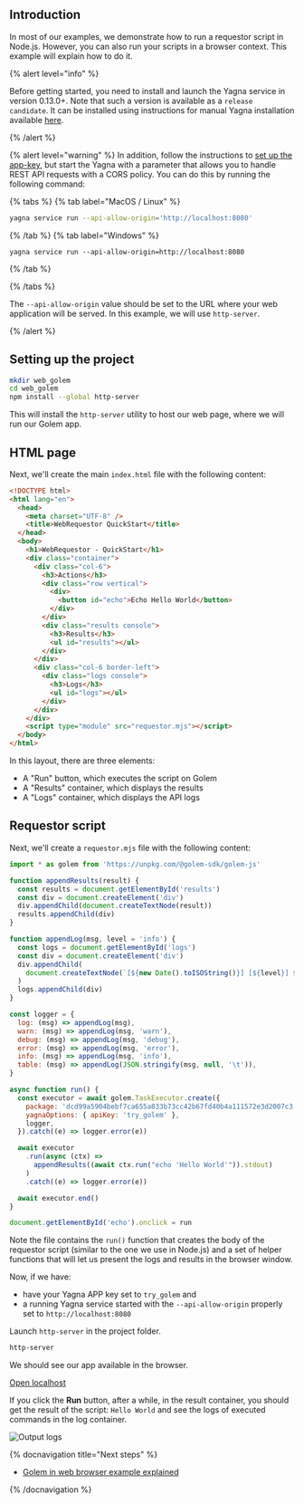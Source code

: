 ## Introduction

In most of our examples, we demonstrate how to run a requestor script in Node.js. However, you can also run your scripts in a browser context. This example will explain how to do it.

{% alert level="info" %}

Before getting started, you need to install and launch the Yagna service in version 0.13.0+. Note that such a version is available as a `release candidate`. It can be installed using instructions for manual Yagna installation available [here](/docs/creators/javascript/examples/tools/yagna-installation-for-requestors).

{% /alert %}

{% alert level="warning" %}
In addition, follow the instructions to [set up the app-key](/docs/creators/javascript/examples/tools/yagna-installation-for-requestors), but start the Yagna with a parameter that allows you to handle REST API requests with a CORS policy. You can do this by running the following command:

{% tabs %}
{% tab label="MacOS / Linux" %}

```bash
yagna service run --api-allow-origin='http://localhost:8080'
```

{% /tab %}
{% tab label="Windows" %}

```console
yagna service run --api-allow-origin=http://localhost:8080
```

{% /tab %}

{% /tabs %}

The `--api-allow-origin` value should be set to the URL where your web application will be served.
In this example, we will use `http-server`.

{% /alert %}

## Setting up the project

```bash
mkdir web_golem
cd web_golem
npm install --global http-server
```

This will install the `http-server` utility to host our web page, where we will run our Golem app.

## HTML page

Next, we'll create the main `index.html` file with the following content:

```html
<!DOCTYPE html>
<html lang="en">
  <head>
    <meta charset="UTF-8" />
    <title>WebRequestor QuickStart</title>
  </head>
  <body>
    <h1>WebRequestor - QuickStart</h1>
    <div class="container">
      <div class="col-6">
        <h3>Actions</h3>
        <div class="row vertical">
          <div>
            <button id="echo">Echo Hello World</button>
          </div>
        </div>
        <div class="results console">
          <h3>Results</h3>
          <ul id="results"></ul>
        </div>
      </div>
      <div class="col-6 border-left">
        <div class="logs console">
          <h3>Logs</h3>
          <ul id="logs"></ul>
        </div>
      </div>
    </div>
    <script type="module" src="requestor.mjs"></script>
  </body>
</html>
```

In this layout, there are three elements:

- A "Run" button, which executes the script on Golem
- A "Results" container, which displays the results
- A "Logs" container, which displays the API logs

## Requestor script

Next, we'll create a `requestor.mjs` file with the following content:

```js
import * as golem from 'https://unpkg.com/@golem-sdk/golem-js'

function appendResults(result) {
  const results = document.getElementById('results')
  const div = document.createElement('div')
  div.appendChild(document.createTextNode(result))
  results.appendChild(div)
}

function appendLog(msg, level = 'info') {
  const logs = document.getElementById('logs')
  const div = document.createElement('div')
  div.appendChild(
    document.createTextNode(`[${new Date().toISOString()}] [${level}] ${msg}`)
  )
  logs.appendChild(div)
}

const logger = {
  log: (msg) => appendLog(msg),
  warn: (msg) => appendLog(msg, 'warn'),
  debug: (msg) => appendLog(msg, 'debug'),
  error: (msg) => appendLog(msg, 'error'),
  info: (msg) => appendLog(msg, 'info'),
  table: (msg) => appendLog(JSON.stringify(msg, null, '\t')),
}

async function run() {
  const executor = await golem.TaskExecutor.create({
    package: 'dcd99a5904bebf7ca655a833b73cc42b67fd40b4a111572e3d2007c3',
    yagnaOptions: { apiKey: 'try_golem' },
    logger,
  }).catch((e) => logger.error(e))

  await executor
    .run(async (ctx) =>
      appendResults((await ctx.run("echo 'Hello World'")).stdout)
    )
    .catch((e) => logger.error(e))

  await executor.end()
}

document.getElementById('echo').onclick = run
```

Note the file contains the `run()` function that creates the body of the requestor script (similar to the one we use in Node.js) and a set of helper functions that will let us present the logs and results in the browser window.

Now, if we have:

- have your Yagna APP key set to `try_golem` and
- a running Yagna service started with the `--api-allow-origin` properly set to `http://localhost:8080`

Launch `http-server` in the project folder.

```bash
http-server
```

We should see our app available in the browser.

[Open localhost](http://localhost:8080/index)

If you click the **Run** button, after a while, in the result container, you should get the result of the script: `Hello World` and see the logs of executed commands in the log container.

![Output logs](/browser_log.png)

{% docnavigation title="Next steps" %}

- [Golem in web browser example explained](/docs/creators/javascript/tutorials/running-in-browser)

{% /docnavigation %}
